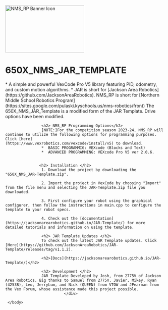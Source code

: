 <html>
     <head>
          <style>
               .div_top{
                           border: 5px outset gray;
                           text-align: center;}
               .div_bottom{
                          border: 5px outset red;
                          background-color: lightblue;
                          text-align: center;}
          </style>
     </head>
     <body>
          <div class="div_head">
               <img 
                    src="NMS_RP - Banner -SVG.svg"
                    alt="NMS_RP Banner Icon"
                    width="250" 
                    height="150">
          </div>
          <div class="div_body">
               <h1>650X_NMS_JAR_TEMPLATE</h1>
                    * A simple and powerful VexCode Pro V5 library featuring PID, odometry, and custom motion algorithms.
                    * JAR is short for [Jackson Area Robotics](https://github.com/JacksonAreaRobotics). NMS_RP is short for [Northern Middle School Robotics Program]                                   (https://sites.google.com/pulaski.kyschools.us/nms-robotics/front) The 650X_NMS_JAR_Template is a modified form of the JAR Template. Drive options have                           been modified.

                    <h2> NMS_RP Programming Options</h2>
                    [NOTE:]For the competition season 2023-24, NMS_RP will continue to utilize the following options for programming purposes. Click [here]               (https://www.vexrobotics.com/vexcode/install/v5) to download. 
                    *  BASIC PROGRAMMIG: VEXcode (Blocks and Text)
                    *  ADVANCED PROGRAMMING: VEXcode Pro V5 ver 2.0.6. 


                   <h2> Installation </h2>
                    1. Download the project by downloading the "650X_NMS_JAR-Template.zip". 
                    
                    2. Import the project in VexCode by choosing "Import" from the file menu and selecting the JAR-Template.zip file you downloaded.
                    
                    3. First configure your robot using the graphical configurer, then follow the instructions in main.cpp to configure the template to your robot specs.
                    
                    4. Check out the [documentation](https://jacksonarearobotics.github.io/JAR-Template/) for more detailed tutorials and information on using the template.

                    <h2> JAR Template Updates </h2>
                    To check out the latest JAR Template updates. Click [Here](https://github.com/JacksonAreaRobotics/JAR-Template/releases/tag/v1.1.2).

                    <h2>[Docs](https://jacksonarearobotics.github.io/JAR-Template/)</h2>

                    <h2> Development </h2>
                    JAR Template Developed by Josh, from 2775V of Jackson Area Robotics. Big thanks to Samuel from 2775V, Javier, Mikey, Ryan (4253B), Leo, JerryLum, and Nick (QUEEN) from VTOW and JPearman from the Vex Forum, whose assistance made this project possible.
                              </div>
          
     </body>
</html>


     



